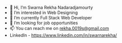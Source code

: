 - 👋 Hi, I’m Swarna Rekha Nadaradjamourty
- 👀 I’m interested in Web Designing
- 🌱 I’m currently Full Stack Web Developer
- 💞️ I’m looking for job opportunities
- 📫 You can reach me on rekha.0019s@gmail.com
-  LinkedIn - https://www.linkedin.com/in/swarnarekha/
